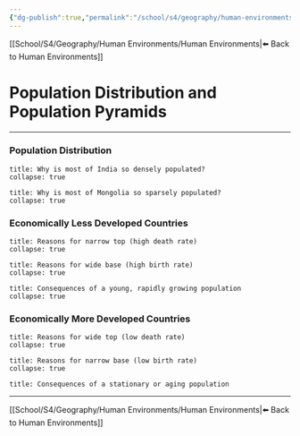```yaml
---
{"dg-publish":true,"permalink":"/school/s4/geography/human-environments/population-distribution-and-population-pyramids/"}
---
```

[[School/S4/Geography/Human Environments/Human Environments|⬅️ Back to Human Environments]]
# Population Distribution and Population Pyramids
---

### Population Distribution
```ad-question
title: Why is most of India so densely populated?
collapse: true
```

```ad-question
title: Why is most of Mongolia so sparsely populated?
collapse: true
```

### Economically Less Developed Countries
```ad-example
title: Reasons for narrow top (high death rate)
collapse: true
```

```ad-example
title: Reasons for wide base (high birth rate)
collapse: true
```

```ad-example
title: Consequences of a young, rapidly growing population
collapse: true
```
### Economically More Developed Countries
```ad-example
title: Reasons for wide top (low death rate)
collapse: true
```

```ad-example
title: Reasons for narrow base (low birth rate)
collapse: true
```

```ad-example
title: Consequences of a stationary or aging population
```

---
[[School/S4/Geography/Human Environments/Human Environments|⬅️ Back to Human Environments]]
